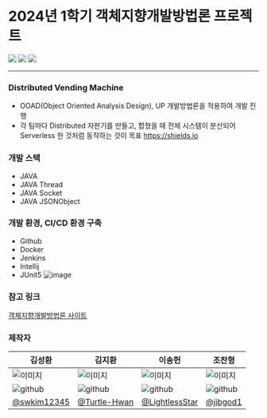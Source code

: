 # 2024년 1학기 객체지향개발방법론 프로젝트

<img src="https://img.shields.io/badge/java-007396?style=flat-square&logo=java&logoColor=white"/>
<img src="https://img.shields.io/badge/Git-F05032?style=flat-square&logo=git&logoColor=white"/>
<img src="https://img.shields.io/badge/Docker-2496ED?style=flat-square&logo=Docker&logoColor=white"/>

----

### Distributed Vending Machine

- OOAD(Object Oriented Analysis Design), UP 개발방법론을 적용하여 개발 진행
- 각 팀마다 Distributed 자판기를 만들고, 합쳤을 때 전체 시스템이 분산되어 Serverless 한 것처럼 동작하는 것이 목표
  https://shields.io

### 개발 스택

- JAVA
- JAVA Thread
- JAVA Socket
- JAVA JSONObject

### 개발 환경, CI/CD 환경 구축

- Github
- Docker
- Jenkins
- Intellij
- JUnit5
  ![image](https://github.com/LightlessStar/DVM/assets/67897841/b7ec87a3-1683-43fc-92fa-a8eb13e6c74b)

### 참고 링크

[객체지향개발방법론 사이트](http://dslab.konkuk.ac.kr/Class/2024/24SMA/24SMA.htm)

### 제작자

| 김성환                                                             | 김지환                                                             | 이송헌                                                             | 조찬형                                                             |
|-----------------------------------------------------------------|-----------------------------------------------------------------|-----------------------------------------------------------------|-----------------------------------------------------------------|
| ![이미지](https://avatars.githubusercontent.com/u/52474291?v=4)    | ![이미지](https://avatars.githubusercontent.com/u/67897841?v=4)    | ![이미지](https://avatars.githubusercontent.com/u/45353929?v=4)    | ![이미지](https://avatars.githubusercontent.com/u/121758514?v=4)   |
| ![github](https://github.githubassets.com/favicons/favicon.png) | ![github](https://github.githubassets.com/favicons/favicon.png) | ![github](https://github.githubassets.com/favicons/favicon.png) | ![github](https://github.githubassets.com/favicons/favicon.png) 
| [@swkim12345](https://github.com/swkim12345)                    | [@Turtle-Hwan](https://github.com/Turtle-Hwan)                  | [@LightlessStar](https://github.com/LightlessStar)              | [@jibgod1](https://github.com/jibgod1)                          |



